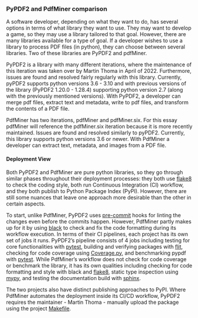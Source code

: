 ### PyPDF2 and PdfMiner comparison

A software developer, depending on what they want to do, has several options in terms of what library they want to use. They may want to develop a game, so they may use a library tailored to that goal. However, there are many libraries available for a type of goal. If a developer wishes to use a library to process PDF files (in python), they can choose between several libraries. Two of these libraries are PyPDF2 and pdfMiner.

PyPDF2 is a library with many different iterations, where the maintenance of this iteration was taken over by Martin Thoma in April of 2022. Furthermore, issues are found and resolved fairly regularly with this library. Currently, pyPDF2 supports python versions 3.6 - 3.10 and with previous versions of the library (PyPDF2 1.20.0 - 1.28.4) supporting python version 2.7 (along with the previously mentioned versions). With PyPDF2, a developer can merge pdf files, extract text and metadata, write to pdf files, and transform the contents of a PDF file. 

PdfMiner has two iterations, pdfMiner and pdfMiner.six. For this essay pdfMiner will reference the pdfMiner.six iteration because it is more recently maintained. Issues are found and resolved similarly to pyPDF2. Currently, this library supports python versions 3.6 or newer. With PdfMiner a developer can extract text, metadata, and images from a PDF file.  

#### Deployment View 
Both PyPDF2 and PdfMiner are pure python libraries, so they go through similar phases throughout their deployment processes: they both use [flake8](https://flake8.pycqa.org/en/latest/) to check the coding style, both run Continuous Integration (CI) workflow, and they both publish to Python Package Index (PyPI). However, there are still some nuances that leave one approach more desirable than the other in certain aspects.  

To start, unlike PdfMiner, PyPDF2 uses [pre-commit](https://pre-commit.com/) hooks for linting the changes even before the commits happen. However, PdfMiner partly makes up for it by using [black](https://black.readthedocs.io/en/stable/) to check and fix the code formatting during its workflow execution. In terms of their CI pipelines, each project has its own set of jobs it runs. PyPDF2’s pipeline consists of 4 jobs including testing for core functionalities with [pytest](https://docs.pytest.org/en/7.2.x/), building and verifying packages with [flit](https://flit.pypa.io/en/stable/), checking for code coverage using [Coverage.py](https://coverage.readthedocs.io/en/6.5.0/), and benchmarking pypdf with [pytest](https://docs.pytest.org/en/7.2.x/). While PdfMiner’s workflow does not check for code coverage or benchmark the library, it has its own qualities including checking for code formatting and style with black and [flake8](https://flake8.pycqa.org/en/latest/), static type inspection using [mypy](http://mypy-lang.org/), and testing the documentation build with [sphinx](https://www.sphinx-doc.org/en/master/index.html).  

The two projects also have distinct publishing approaches to PyPI. Where PdfMiner automates the deployment inside its CI/CD workflow, PyPDF2 requires the maintainer - Martin Thoma - manually upload the package using the project [Makefile](https://github.com/py-pdf/PyPDF2/blob/main/Makefile).
